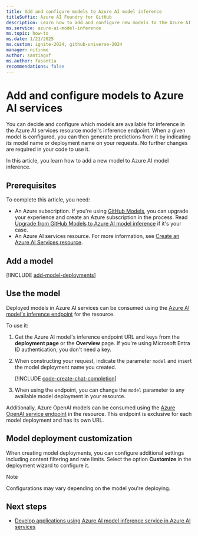 ```yaml
---
title: Add and configure models to Azure AI model inference
titleSuffix: Azure AI Foundry for GitHub
description: Learn how to add and configure new models to the Azure AI model inference endpoint in Azure AI Foundry for GitHub.
ms.service: azure-ai-model-inference
ms.topic: how-to
ms.date: 1/21/2025
ms.custom: ignite-2024, github-universe-2024
manager: nitinme
author: santiagxf
ms.author: fasantia 
recommendations: false
---
```


# Add and configure models to Azure AI services

You can decide and configure which models are available for inference in the Azure AI services resource model's inference endpoint. When a given model is configured, you can then generate predictions from it by indicating its model name or deployment name on your requests. No further changes are required in your code to use it.

In this article, you learn how to add a new model to Azure AI model inference.

## Prerequisites

To complete this article, you need:

* An Azure subscription. If you're using [GitHub Models](https://docs.github.com/en/github-models/), you can upgrade your experience and create an Azure subscription in the process. Read [Upgrade from GitHub Models to Azure AI model inference](../quickstart-github-models.md) if it's your case.
* An Azure AI services resource. For more information, see [Create an Azure AI Services resource](../../../../ai-services/multi-service-resource.md?context=/azure/ai-services/model-inference/context/context).

## Add a model

[!INCLUDE [add-model-deployments](../../includes/github/add-model-deployments.md)]

## Use the model

Deployed models in Azure AI services can be consumed using the [Azure AI model's inference endpoint](../../concepts/endpoints.md) for the resource.

To use it:

1. Get the Azure AI model's inference endpoint URL and keys from the **deployment page** or the **Overview** page. If you're using Microsoft Entra ID authentication, you don't need a key.

2. When constructing your request, indicate the parameter `model` and insert the model deployment name you created.

    [!INCLUDE [code-create-chat-completion](../../includes/code-create-chat-completion.md)]

3. When using the endpoint, you can change the `model` parameter to any available model deployment in your resource.

Additionally, Azure OpenAI models can be consumed using the [Azure OpenAI service endpoint](../../../../ai-services/openai/supported-languages.md) in the resource. This endpoint is exclusive for each model deployment and has its own URL.

## Model deployment customization

When creating model deployments, you can configure additional settings including content filtering and rate limits. Select the option **Customize** in the deployment wizard to configure it.

> [!NOTE]
> Configurations may vary depending on the model you're deploying.

## Next steps

* [Develop applications using Azure AI model inference service in Azure AI services](../../supported-languages.md)